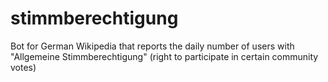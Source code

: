 # stimmberechtigung
Bot for German Wikipedia that reports the daily number of users with "Allgemeine Stimmberechtigung" (right to participate in certain community votes)
